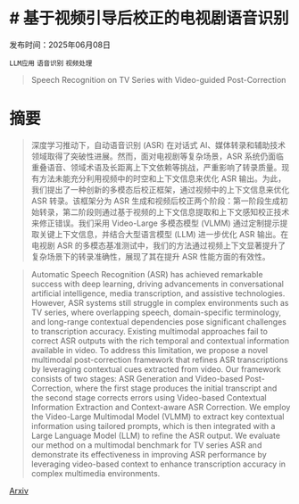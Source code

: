 # # 基于视频引导后校正的电视剧语音识别

发布时间：2025年06月08日

`LLM应用` `语音识别` `视频处理`

> Speech Recognition on TV Series with Video-guided Post-Correction

# 摘要

> 深度学习推动下，自动语音识别 (ASR) 在对话式 AI、媒体转录和辅助技术领域取得了突破性进展。然而，面对电视剧等复杂场景，ASR 系统仍面临重叠语音、领域术语及长距离上下文依赖等挑战，严重影响了转录质量。现有方法未能充分利用视频中的时空和上下文信息来优化 ASR 输出。为此，我们提出了一种创新的多模态后校正框架，通过视频中的上下文信息来优化 ASR 转录。该框架分为 ASR 生成和视频后校正两个阶段：第一阶段生成初始转录，第二阶段则通过基于视频的上下文信息提取和上下文感知校正技术来修正错误。我们采用 Video-Large 多模态模型 (VLMM) 通过定制提示提取关键上下文信息，并结合大型语言模型 (LLM) 进一步优化 ASR 输出。在电视剧 ASR 的多模态基准测试中，我们的方法通过视频上下文显著提升了复杂场景下的转录准确性，展现了其在提升 ASR 性能方面的有效性。

> Automatic Speech Recognition (ASR) has achieved remarkable success with deep learning, driving advancements in conversational artificial intelligence, media transcription, and assistive technologies. However, ASR systems still struggle in complex environments such as TV series, where overlapping speech, domain-specific terminology, and long-range contextual dependencies pose significant challenges to transcription accuracy. Existing multimodal approaches fail to correct ASR outputs with the rich temporal and contextual information available in video. To address this limitation, we propose a novel multimodal post-correction framework that refines ASR transcriptions by leveraging contextual cues extracted from video. Our framework consists of two stages: ASR Generation and Video-based Post-Correction, where the first stage produces the initial transcript and the second stage corrects errors using Video-based Contextual Information Extraction and Context-aware ASR Correction. We employ the Video-Large Multimodal Model (VLMM) to extract key contextual information using tailored prompts, which is then integrated with a Large Language Model (LLM) to refine the ASR output. We evaluate our method on a multimodal benchmark for TV series ASR and demonstrate its effectiveness in improving ASR performance by leveraging video-based context to enhance transcription accuracy in complex multimedia environments.

[Arxiv](https://arxiv.org/abs/2506.07323)